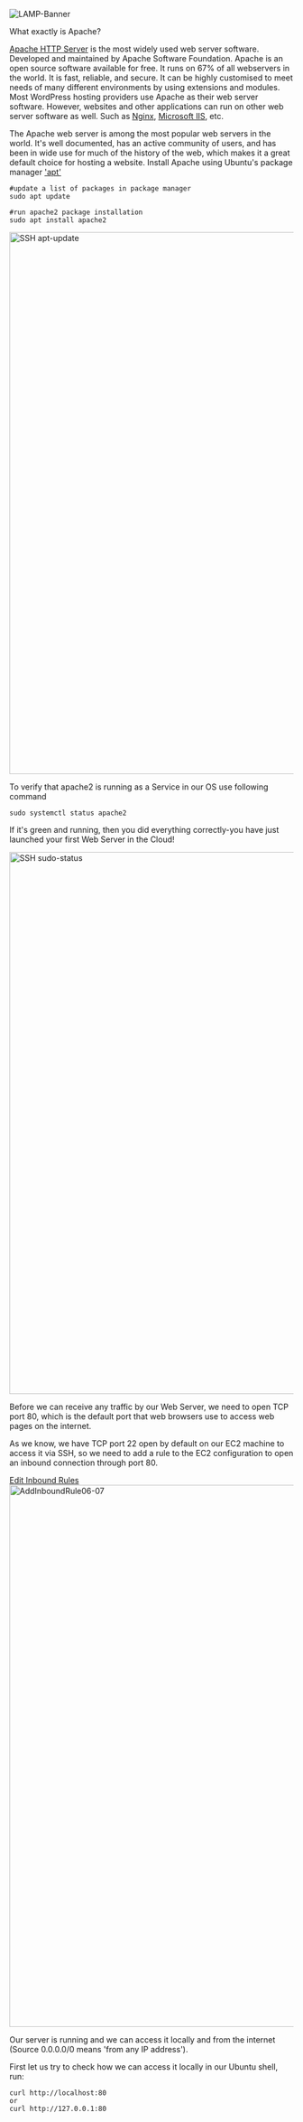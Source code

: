 ![LAMP-Banner](https://github.com/silviob99/Project-1-Web-Stack-Implementation-LAMP/assets/107585020/1d34113d-d252-47a3-b73a-c852567090a8)


What exactly is Apache?

[Apache HTTP Server](https://httpd.apache.org/) is the most widely used web server software. Developed and maintained by Apache Software Foundation. Apache is an open source software available for free. It runs on 67% of all webservers in the world. It is fast, reliable, and secure. It can be highly customised to meet needs of many different environments by using extensions and modules. Most WordPress hosting providers use Apache as their web server 
software. However, websites and other applications can run on other web server software as well. Such as [Nginx](https://docs.nginx.com/nginx/admin-guide/installing-nginx/installing-nginx-open-source/), [Microsoft IIS](https://learn.microsoft.com/en-gb/iis/get-started/introduction-to-iis/introduction-to-iis-architecture), etc.

The Apache web server is among the most popular web servers in the world. It's well documented, has an active community of users, and has been in wide use for much of the history of the web, which makes it a great default choice for hosting a website. 
Install Apache using Ubuntu's package manager ['apt'](https://ubuntu.com/server/docs/package-management)

```
#update a list of packages in package manager
sudo apt update

#run apache2 package installation
sudo apt install apache2
```

<img width="960" alt="SSH apt-update" src="https://github.com/silviob99/Project-1-Web-Stack-Implementation-LAMP/assets/107585020/4afefaaf-4020-4ec1-b365-fc1fcac85a2c">


To verify that apache2 is running as a Service in our OS use following command

```
sudo systemctl status apache2
```

If it's green and running, then you did everything correctly-you have just launched your first Web Server in the Cloud!
  
<img width="960" alt="SSH sudo-status" src="https://github.com/silviob99/Project-1-Web-Stack-Implementation-LAMP/assets/107585020/ebc1bd57-1ee8-4d98-8ea7-1c8ba88c0698">  



Before we can receive any traffic by our Web Server, we need to open TCP port 80, which is the default port that web browsers use to access web pages on the internet.

As we know, we have TCP port 22 open by default on our EC2 machine to access it via SSH, so we need to add a rule to the EC2 configuration to open an inbound connection through port 80.

[Edit Inbound Rules<img width="960" alt="AddInboundRule06-07" src="https://github.com/silviob99/Project-1-Web-Stack-Implementation-LAMP/assets/107585020/06e9b819-f304-422d-8231-5c9a577c2082">](https://youtu.be/-4F5iYKVkLg)

Our server is running and we can access it locally and from the internet (Source 0.0.0.0/0 means 'from any IP address').  

First let us try to check how we can access it locally in our Ubuntu shell, run:
```
curl http://localhost:80
or 
curl http://127.0.0.1:80
```









